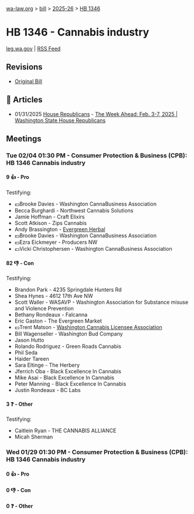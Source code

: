 [wa-law.org](/) > [bill](/bill/) > [2025-26](/bill/2025-26/) > [HB 1346](/bill/2025-26/hb/1346/)

# HB 1346 - Cannabis industry
[leg.wa.gov](https://app.leg.wa.gov/billsummary?BillNumber=1346&Year=2025&Initiative=false) | [RSS Feed](./rss.xml)

## Revisions
* [Original Bill](1/)

## 📰 Articles
* 01/31/2025 [House Republicans](/org/house_republicans/) - [The Week Ahead: Feb. 3-7, 2025 | Washington State House Republicans](https://houserepublicans.wa.gov/week/the-week-ahead-feb-3-7-2025/#:~:text=HB%201346)

## Meetings
### Tue 02/04 01:30 PM - Consumer Protection & Business (CPB): HB 1346 Cannabis industry
#### 9 👍 - Pro
Testifying:
* 💵Brooke Davies - Washington CannaBusiness Association
* Becca Burghardi - Northwest Cannabis Solutions
* Jamie Hoffman - Craft Elixirs
* Scott Atkison - Zips Cannabis
* Andy Brassington - [Evergreen Herbal](/org/evergreen_herbal/)
* 💵Brooke Davies - Washington CannaBusiness Association
* 💵Ezra Eickmeyer - Producers NW
* 💵Vicki Christophersen - Washington CannaBusiness Association

#### 82 👎 - Con
Testifying:
* Brandon Park - 4235 Springdale Hunters Rd
* Shea Hynes - 4612 17th Ave NW
* Scott Waller - WASAVP - Washington Association for Substance misuse and Violence Prevention
* Bethany Rondeaux - Falcanna
* Eric Gaston - The Evergreen Market
* 💵Trent Matson - [Washington Cannabis Licensee Association](/org/washington_cannabis_licensee_association/)
* Bill Wagenseller - Washington Bud Company
* Jason Hutto
* Rolando Rodriguez - Green Roads Cannabis
* Phil Seda
* Haider Tareen
* Sara Eltinge - The Herbery
* Jferrich Oba - Black Excellence In Cannabis
* Mike Asai - Black Excellence In Cannabis
* Peter Manning - Black Excellence In Cannabis
* Justin Rondeaux - BC Labs

#### 3 ❓ - Other
Testifying:
* Caitlein Ryan - THE CANNABIS ALLIANCE
* Micah Sherman

### Wed 01/29 01:30 PM - Consumer Protection & Business (CPB): HB 1346 Cannabis industry
#### 0 👍 - Pro

#### 0 👎 - Con

#### 0 ❓ - Other
